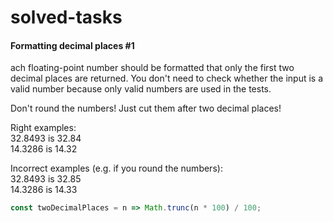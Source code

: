 # solved-tasks
#### Formatting decimal places #1
     
  ach floating-point number should be formatted that only the first two decimal places are returned. You don't need to check whether the input is a valid number because only valid numbers are used in the tests.
  
  Don't round the numbers! Just cut them after two decimal places!
  
  Right examples:  
  32.8493 is 32.84  
  14.3286 is 14.32
  
  Incorrect examples (e.g. if you round the numbers):  
  32.8493 is 32.85  
  14.3286 is 14.33
   
   
   
```javascript
const twoDecimalPlaces = n => Math.trunc(n * 100) / 100; 


```
